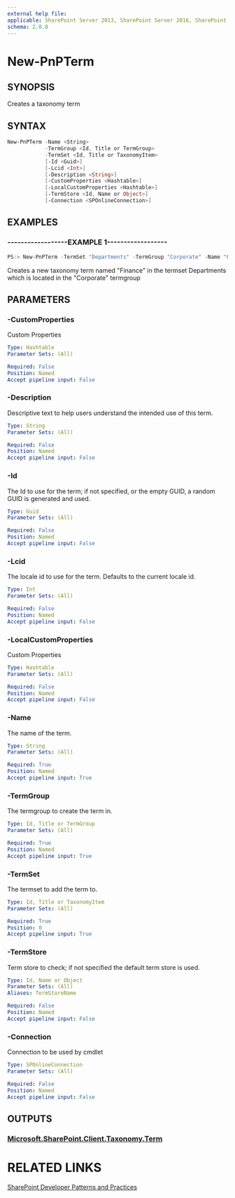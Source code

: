 ```yaml
---
external help file:
applicable: SharePoint Server 2013, SharePoint Server 2016, SharePoint Online
schema: 2.0.0
---
```

# New-PnPTerm

## SYNOPSIS
Creates a taxonomy term

## SYNTAX 

```powershell
New-PnPTerm -Name <String>
            -TermGroup <Id, Title or TermGroup>
            -TermSet <Id, Title or TaxonomyItem>
            [-Id <Guid>]
            [-Lcid <Int>]
            [-Description <String>]
            [-CustomProperties <Hashtable>]
            [-LocalCustomProperties <Hashtable>]
            [-TermStore <Id, Name or Object>]
            [-Connection <SPOnlineConnection>]
```

## EXAMPLES

### ------------------EXAMPLE 1------------------
```powershell
PS:> New-PnPTerm -TermSet "Departments" -TermGroup "Corporate" -Name "Finance"
```

Creates a new taxonomy term named "Finance" in the termset Departments which is located in the "Corporate" termgroup

## PARAMETERS

### -CustomProperties
Custom Properties

```yaml
Type: Hashtable
Parameter Sets: (All)

Required: False
Position: Named
Accept pipeline input: False
```

### -Description
Descriptive text to help users understand the intended use of this term.

```yaml
Type: String
Parameter Sets: (All)

Required: False
Position: Named
Accept pipeline input: False
```

### -Id
The Id to use for the term; if not specified, or the empty GUID, a random GUID is generated and used.

```yaml
Type: Guid
Parameter Sets: (All)

Required: False
Position: Named
Accept pipeline input: False
```

### -Lcid
The locale id to use for the term. Defaults to the current locale id.

```yaml
Type: Int
Parameter Sets: (All)

Required: False
Position: Named
Accept pipeline input: False
```

### -LocalCustomProperties
Custom Properties

```yaml
Type: Hashtable
Parameter Sets: (All)

Required: False
Position: Named
Accept pipeline input: False
```

### -Name
The name of the term.

```yaml
Type: String
Parameter Sets: (All)

Required: True
Position: Named
Accept pipeline input: True
```

### -TermGroup
The termgroup to create the term in.

```yaml
Type: Id, Title or TermGroup
Parameter Sets: (All)

Required: True
Position: Named
Accept pipeline input: True
```

### -TermSet
The termset to add the term to.

```yaml
Type: Id, Title or TaxonomyItem
Parameter Sets: (All)

Required: True
Position: 0
Accept pipeline input: True
```

### -TermStore
Term store to check; if not specified the default term store is used.

```yaml
Type: Id, Name or Object
Parameter Sets: (All)
Aliases: TermStoreName

Required: False
Position: Named
Accept pipeline input: False
```

### -Connection
Connection to be used by cmdlet

```yaml
Type: SPOnlineConnection
Parameter Sets: (All)

Required: False
Position: Named
Accept pipeline input: False
```

## OUTPUTS

### [Microsoft.SharePoint.Client.Taxonomy.Term](https://msdn.microsoft.com/en-us/library/microsoft.sharepoint.client.taxonomy.term.aspx)

# RELATED LINKS

[SharePoint Developer Patterns and Practices](http://aka.ms/sppnp)